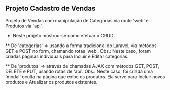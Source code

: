 ## Projeto Cadastro de Vendas

Projeto de Vendas com manipulação de Categorias via route 'web' e Produtos via 'api'.

* Neste projeto mostrou-se como efetuar o CRUD:

** De 'categorias' => usando a forma tradicional do Laravel, via métodos GET e POST no form, chamando rotas 'web'. 
    Obs.: Neste caso, foram criadas páginas individuais para Incluir e Editar categorias. 

** De 'produtos' => através de chamadas AJAX com métodos GET, POST, DELETE e PUT, usando rotas de 'api'.
    Obs.: Neste caso, foi criada uma 'modal' oculta na página que exibe os produtos.
          Ela serve para Incluir novos produtos e Atualizar os produtos existentes.